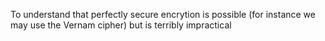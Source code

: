 To understand that perfectly secure encrytion is possible (for instance we may use the Vernam cipher) but is terribly impractical
